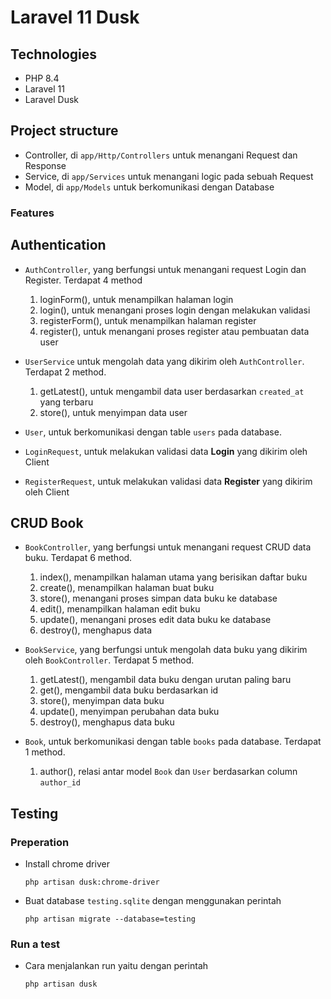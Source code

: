 # Laravel 11 Dusk

## Technologies

-   PHP 8.4
-   Laravel 11
-   Laravel Dusk

## Project structure

-   Controller, di `app/Http/Controllers` untuk menangani Request dan Response
-   Service, di `app/Services` untuk menangani logic pada sebuah Request
-   Model, di `app/Models` untuk berkomunikasi dengan Database

### Features

## Authentication

-   `AuthController`, yang berfungsi untuk menangani request Login dan Register. Terdapat 4 method

    1. loginForm(), untuk menampilkan halaman login
    2. login(), untuk menangani proses login dengan melakukan validasi
    3. registerForm(), untuk menampilkan halaman register
    4. register(), untuk menangani proses register atau pembuatan data user

-   `UserService` untuk mengolah data yang dikirim oleh `AuthController`. Terdapat 2 method.

    1. getLatest(), untuk mengambil data user berdasarkan `created_at` yang terbaru
    2. store(), untuk menyimpan data user

-   `User`, untuk berkomunikasi dengan table `users` pada database.
-   `LoginRequest`, untuk melakukan validasi data **Login** yang dikirim oleh Client
-   `RegisterRequest`, untuk melakukan validasi data **Register** yang dikirim oleh Client

## CRUD Book

-   `BookController`, yang berfungsi untuk menangani request CRUD data buku. Terdapat 6 method.

    1. index(), menampilkan halaman utama yang berisikan daftar buku
    2. create(), menampilkan halaman buat buku
    3. store(), menangani proses simpan data buku ke database
    4. edit(), menampilkan halaman edit buku
    5. update(), menangani proses edit data buku ke database
    6. destroy(), menghapus data

-   `BookService`, yang berfungsi untuk mengolah data buku yang dikirim oleh `BookController`. Terdapat 5 method.

    1. getLatest(), mengambil data buku dengan urutan paling baru
    2. get(), mengambil data buku berdasarkan id
    3. store(), menyimpan data buku
    4. update(), menyimpan perubahan data buku
    5. destroy(), menghapus data buku

-   `Book`, untuk berkomunikasi dengan table `books` pada database. Terdapat 1 method.

    1. author(), relasi antar model `Book` dan `User` berdasarkan column `author_id`

## Testing

### Preperation

-   Install chrome driver

    ```
    php artisan dusk:chrome-driver
    ```

-   Buat database `testing.sqlite` dengan menggunakan perintah
    ```
    php artisan migrate --database=testing
    ```

### Run a test

-   Cara menjalankan run yaitu dengan perintah
    ```
    php artisan dusk
    ```
